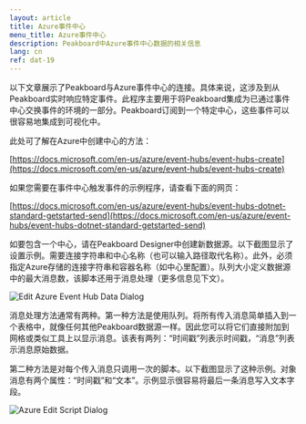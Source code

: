 ```yaml
---
layout: article
title: Azure事件中心
menu_title: Azure事件中心
description: Peakboard中Azure事件中心数据的相关信息
lang: cn
ref: dat-19
---
```

以下文章展示了Peakboard与Azure事件中心的连接。具体来说，这涉及到从Peakboard实时响应特定事件。此程序主要用于将Peakboard集成为已通过事件中心交换事件的环境的一部分。Peakboard订阅到一个特定中心，这些事件可以很容易地集成到可视化中。

此处可了解在Azure中创建中心的方法：

[https://docs.microsoft.com/en-us/azure/event-hubs/event-hubs-create](https://docs.microsoft.com/en-us/azure/event-hubs/event-hubs-create)

如果您需要在事件中心触发事件的示例程序，请查看下面的网页：

[https://docs.microsoft.com/en-us/azure/event-hubs/event-hubs-dotnet-standard-getstarted-send](https://docs.microsoft.com/en-us/azure/event-hubs/event-hubs-dotnet-standard-getstarted-send)

如要包含一个中心，请在Peakboard Designer中创建新数据源。以下截图显示了设置示例。需要连接字符串和中心名称（也可以输入路径取代名称）。此外，必须指定Azure存储的连接字符串和容器名称（如中心里配置）。队列大小定义数据源中的最大消息数，该脚本还用于消息处理（更多信息见下文）。

![Edit Azure Event Hub Data Dialog](/assets/images/data-sources/azure-event-hub/edit-azure-event-hub-data-dialog.png)

消息处理方法通常有两种。第一种方法是使用队列。将所有传入消息简单插入到一个表格中，就像任何其他Peakboard数据源一样。因此您可以将它们直接附加到网格或类似工具上以显示消息。该表有两列：“时间戳”列表示时间戳，“消息”列表示消息原始数据。

第二种方法是对每个传入消息只调用一次的脚本。以下截图显示了这种示例。对象消息有两个属性：“时间戳”和“文本”。示例显示很容易将最后一条消息写入文本字段。

![Azure Edit Script Dialog](/assets/images/data-sources/azure-event-hub/azure-edit-script-dialog.png)
